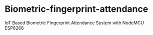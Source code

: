# Biometric-fingerprint-attendance
IoT Based Biometric Fingerprint Attendance System with NodeMCU ESP8266
